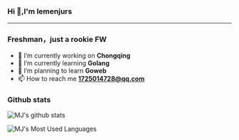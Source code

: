 ### Hi 👋,I'm lemenjurs
-------------------------------------------------------------
### Freshman，just a rookie FW
 - 🔭 I’m currently working on **Chongqing**<br>
 - 🌱 I’m currently learning **Golang**<br>
 - 🌴 I’m planning to learn **Goweb**<br>
 - 📫 How to reach me **1725014728@qq.com**<br>
 ### Github stats
 ![MJ's github stats](https://github-readme-stats.vercel.app/api?username=MJgopher&show_icons=true&theme=radical)<br>
<!--  ![MJ's Most Used Languages](https://github-readme-stats.vercel.app/api/top-langs/?username=MJgopher&hide=html,css,Golang,Java&langs_count=8&layout=compact&card_width=445)
  -->
![MJ's Most Used Languages](https://github-readme-stats.vercel.app/api/top-langs/?username=MJgopher&layout=compact)

